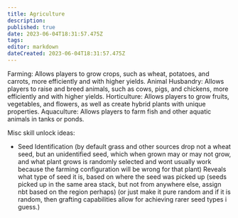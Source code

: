 ```yaml
---
title: Agriculture
description: 
published: true
date: 2023-06-04T18:31:57.475Z
tags: 
editor: markdown
dateCreated: 2023-06-04T18:31:57.475Z
---
```


Farming: Allows players to grow crops, such as wheat, potatoes, and carrots, more efficiently and with higher yields.
Animal Husbandry: Allows players to raise and breed animals, such as cows, pigs, and chickens, more efficiently and with higher yields.
Horticulture: Allows players to grow fruits, vegetables, and flowers, as well as create hybrid plants with unique properties.
Aquaculture: Allows players to farm fish and other aquatic animals in tanks or ponds.




Misc skill unlock ideas:
- Seed Identification (by default grass and other sources drop not a wheat seed, but an unidentified seed, which when grown may or may not grow, and what plant grows is randomly selected and wont usually work because the farming configuration will be wrong for that plant) Reveals what type of seed it is, based on where the seed was picked up (seeds picked up in the same area stack, but not from anywhere else, assign nbt based on the region perhaps) (or just make it pure random and if it is random, then grafting capabilities allow for achieving rarer seed types i guess.)
